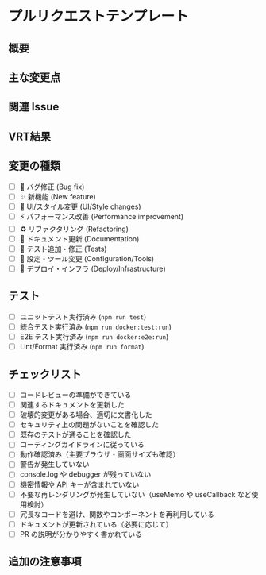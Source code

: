 # プルリクエストテンプレート

## 概要

<!-- このプルリクエストの概要を簡潔に記述してください -->

## 主な変更点

<!-- 題名、説明の形式にして、誰が見てもわかりやすい内容にしてください -->

## 関連 Issue

<!-- 関連するIssueがあれば記載してください -->

## VRT結果

<!-- UI変更がある場合、Before/Afterのスクリーンショットを添付してください -->

## 変更の種類

<!-- 該当するものにチェックを入れてください -->

- [ ] 🐛 バグ修正 (Bug fix)
- [ ] ✨ 新機能 (New feature)
- [ ] 💄 UI/スタイル変更 (UI/Style changes)
- [ ] ⚡ パフォーマンス改善 (Performance improvement)
- [ ] ♻️ リファクタリング (Refactoring)
- [ ] 📝 ドキュメント更新 (Documentation)
- [ ] 🧪 テスト追加・修正 (Tests)
- [ ] 🔧 設定・ツール変更 (Configuration/Tools)
- [ ] 🚀 デプロイ・インフラ (Deploy/Infrastructure)

## テスト

<!-- テストの実行状況を記載してください -->

- [ ] ユニットテスト実行済み (`npm run test`)
- [ ] 統合テスト実行済み (`npm run docker:test:run`)
- [ ] E2E テスト実行済み (`npm run docker:e2e:run`)
- [ ] Lint/Format 実行済み (`npm run format`)

## チェックリスト

<!-- 作業完了前に確認してください -->

- [ ] コードレビューの準備ができている
- [ ] 関連するドキュメントを更新した
- [ ] 破壊的変更がある場合、適切に文書化した
- [ ] セキュリティ上の問題がないことを確認した
- [ ] 既存のテストが通ることを確認した
- [ ] コーディングガイドラインに従っている
- [ ] 動作確認済み（主要ブラウザ・画面サイズも確認）
- [ ] 警告が発生していない
- [ ] console.log や debugger が残っていない
- [ ] 機密情報や API キーが含まれていない
- [ ] 不要な再レンダリングが発生していない（useMemo や useCallback など使用検討）
- [ ] 冗長なコードを避け、関数やコンポーネントを再利用している
- [ ] ドキュメントが更新されている（必要に応じて）
- [ ] PR の説明が分かりやすく書かれている

## 追加の注意事項

<!-- レビュアーに伝えたい特別な注意事項があれば記載してください -->
